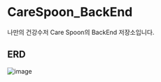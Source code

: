 # CareSpoon_BackEnd
나만의 건강수저 Care Spoon의 BackEnd 저장소입니다.

## ERD
![image](https://user-images.githubusercontent.com/79795051/218351223-d63b44b7-9aee-41de-ba35-c2f2b2021618.png)
